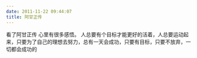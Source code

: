 ```yaml
---
date: 2011-11-22 09:44:07
title: 阿甘正传
---
```



看了阿甘正传 心里有很多感悟。 人总要有个目标才能更好的活着，人总要运动起来，只要为了自己的理想去努力，总有一天会成功，只要有目标，只要不放弃，一切都会成功的